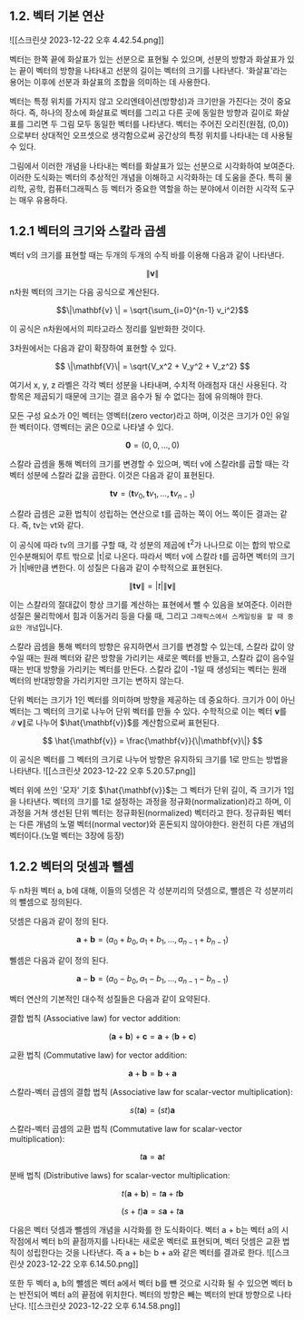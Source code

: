 ## 1.2. 벡터 기본 연산


![[스크린샷 2023-12-22 오후 4.42.54.png]]

벡터는 한쪽 끝에 화살표가 있는 선분으로 표현될 수 있으며, 선분의 방향과 화살표가 있는 끝이 벡터의 방향을 나타내고 선분의 길이는 벡터의 크기를 나타낸다. '화살표'라는 용어는 이후에 선분과 화살표의 조합을 의미하는 데 사용한다.

벡터는 특정 위치를 가지지 않고 오리엔테이션(방향성)과 크기만을 가진다는 것이 중요하다. 즉, 하나의 장소에 화살표로 벡터를 그리고 다른 곳에 동일한 방향과 길이로 화살표를 그리면 두 그림 모두 동일한 벡터를 나타낸다. 벡터는 주어진 오리진(원점, (0,0))으로부터 상대적인 오프셋으로 생각함으로써 공간상의 특정 위치를 나타내는 데 사용될 수 있다.

그림에서 이러한 개념을 나타내는 벡터를 화살표가 있는 선분으로 시각화하여 보여준다. 이러한 도식화는 벡터의 추상적인 개념을 이해하고 시각화하는 데 도움을 준다. 특히 물리학, 공학, 컴퓨터그래픽스 등 벡터가 중요한 역할을 하는 분야에서 이러한 시각적 도구는 매우 유용하다.


## 1.2.1 벡터의 크기와 스칼라 곱셈


벡터 v의 크기를 표현할 때는 두개의 두개의 수직 바를 이용해 다음과 같이 나타낸다. 

$$\|\mathbf{v} \|$$

n차원 벡터의 크기는 다음 공식으로 계산된다.

$$\|\mathbf{v} \| = \sqrt{\sum_{i=0}^{n-1} v_i^2}$$

이 공식은 n차원에서의 피타고라스 정리를 일반화한 것이다.

3차원에서는 다음과 같이 확장하여 표현할 수 있다.

$$ \|\mathbf{V}\| = \sqrt{V_x^2 + V_y^2 + V_z^2} $$

여기서 x, y, z 라벨은 각각 벡터 성분을 나타내며, 수치적 아래첨자 대신 사용된다. 각 항목은 제곱되기 때문에 크기는 결코 음수가 될 수 없다는 점에 유의해야 한다.

모든 구성 요소가 0인 벡터는 영벡터(zero vector)라고 하며, 이것은 크기가 0인 유일한 벡터이다.
영벡터는 굵은 0으로 나타낼 수 있다.

$$ \mathbf{0} = (0, 0, \ldots, 0) $$


스칼라 곱셈을 통해 벡터의 크기를 변경할 수 있으며, 벡터 v에 스칼라t를 곱할 때는 각 벡터 성분에 스칼라 값을 곱한다. 이것은 다음과 같이 표현된다.

$$
\mathbf{tv} = (\mathbf{t}v_0, \mathbf{t}v_1, \ldots, \mathbf{t}v_{n-1})
$$


스칼라 곱셈은 교환 법칙이 성립하는 연산으로 t를 곱하는 쪽이 어느 쪽이든 결과는 같다. 즉, tv는 vt와 같다.

이 공식에 따라 tv의 크기를 구할 때, 각 성분의 제곱에 t<sup>2</sup>가 나나므로 이는 합의 밖으로 인수분해되어 루트 밖으로 |t|로 나온다. 따라서 벡터 v에 스칼라 t를 곱하면 벡터의 크기가 |t|배만큼 변한다. 이 성질은 다음과 같이 수학적으로 표현된다.

$$
\|\mathbf{tv}\| = |t| \|\mathbf{v}\|
$$

이는 스칼라의 절대값이 항상 크기를 계산하는 표현에서 뺄 수 있음을 보여준다. 이러한 성질은 물리학에서 힘과 이동거리 등을 다룰 때, 그리고 ```그래픽스에서 스케일링을 할 때 중요한 개념```입니다.

스칼라 곱셈을 통해 벡터의 방향은 유지하면서 크기를 변경할 수 있는데, 스칼라 값이 양수일 때는 원래 벡터와 같은 방향을 가리키는 새로운 벡터를 반들고, 스칼라 값이 음수일 때는 반대 방향을 가리키는 벡터를 만든다. 스칼라 값이 -1일 때 생성되는 벡터는 원래 벡터의 반대방향을 가리키지만 크기는 변하지 않는다.

단위 벡터는 크기가 1인 벡터를 의미하며 방향을 제공하는 데 중요하다. 크기가 0이 아닌 벡터는 그 벡터의 크기로 나누어 단위 벡터를 만들 수 있다. 수학적으로 이는 벡터 $\mathbf{v}$를 $\|\mathbf{v} \|$로 나누어 $\hat{\mathbf{v}}$를 계산함으로써 표현된다.

$$
\hat{\mathbf{v}} = \frac{\mathbf{v}}{\|\mathbf{v}\|}
$$

이 공식은 벡터를 그 벡터의 크기로 나누어 방향은 유지하되 크기를 1로 만드는 방법을 나타낸다. 
![[스크린샷 2023-12-22 오후 5.20.57.png]]

벡터 위에 쓰인 '모자' 기호 $\hat{\mathbf{v}}$는 그 벡터가 단위 길이, 즉 크기가 1임을 나타낸다. 벡터의 크기를 1로 설정하는 과정을 정규화(normalization)라고 하며, 이 과정을 거쳐 생선된 단위 벡터는 정규화된(normalized) 벡터라고 한다. 정규화된 벡터는 다른 개념의 노멀 벡터(normal vector)와 혼돈되지 않아야한다. 완전히 다른 개념의 벡터이다.(노멀 벡터는 3장에 등장)


## 1.2.2 벡터의 덧셈과 뺄셈

두 n차원 벡터 a, b에 대해, 이들의 덧셈은 각 성분끼리의 덧셈으로, 뺄셈은 각 성분끼리의 뺄셈으로 정의된다.

덧셈은 다음과 같이 정의 된다.

$$
\mathbf{a} + \mathbf{b} = (a_0 + b_0, a_1 + b_1, \ldots, a_{n-1} + b_{n-1})
$$

뻴셈은 다음과 같이 정의 된다.

$$ \mathbf{a} - \mathbf{b} = (a_0 - b_0, a_1 - b_1, \ldots, a_{n-1} - b_{n-1}) $$


벡터 연산의 기본적인 대수적 성질들은 다음과 같이 요약된다.

결합 법칙 (Associative law) for vector addition:

$$
(\mathbf{a} + \mathbf{b}) + \mathbf{c} = \mathbf{a} + (\mathbf{b} + \mathbf{c})
$$

교환 법칙 (Commutative law) for vector addition:

$$
\mathbf{a} + \mathbf{b} = \mathbf{b} + \mathbf{a}
$$

스칼라-벡터 곱셈의 결합 법칙 (Associative law for scalar-vector multiplication):

$$
s(t\mathbf{a}) = (st)\mathbf{a}
$$

스칼라-벡터 곱셈의 교환 법칙 (Commutative law for scalar-vector multiplication):

$$
t\mathbf{a} = \mathbf{a}t
$$

분배 법칙 (Distributive laws) for scalar-vector multiplication:

$$
t(\mathbf{a} + \mathbf{b}) = t\mathbf{a} + t\mathbf{b}
$$

$$
(s + t)\mathbf{a} = s\mathbf{a} + t\mathbf{a}
$$


다음은 벡터 덧셈과 뺄셈의 개념을 시각화를 한 도식화이다.
벡터 a + b는 벡터 a의 시작점에서 벡터 b의 끝점까지를 나타내는 새로운 벡터로 표현되며, 벡터 덧셈은 교환 법칙이 성립한다는 것을 나타낸다. 즉 a + b는 b + a와 같은 벡터를 결과로 한다.
![[스크린샷 2023-12-22 오후 6.14.50.png]]

또한 두 벡터 a, b의 뺄셈은 벡터 a에서 벡터 b를 뺸 것으로 시각화 될 수 있으면 벡터 b는 반전되어 벡터 a의 끝점에 위치한다. 벡터의 방향은 빼는 벡터의 반대 방향으로 나타난다.
![[스크린샷 2023-12-22 오후 6.14.58.png]]

